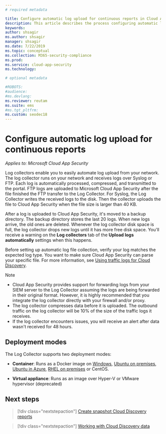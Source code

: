 ```yaml
---
# required metadata

title: Configure automatic log upload for continuous reports in Cloud App Security
description: This article describes the process configuring automatic log upload for continuous reports in Cloud App Security.
keywords:
author: shsagir
ms.author: shsagir
manager: shsagir
ms.date: 7/22/2019
ms.topic: conceptual
ms.collection: M365-security-compliance
ms.prod:
ms.service: cloud-app-security
ms.technology:

# optional metadata

#ROBOTS:
#audience:
#ms.devlang:
ms.reviewer: reutam
ms.suite: ems
#ms.tgt_pltfrm:
ms.custom: seodec18
---
```

# Configure automatic log upload for continuous reports

*Applies to: Microsoft Cloud App Security*

Log collectors enable you to easily automate log upload from your network. The log collector runs on your network and receives logs over Syslog or FTP. Each log is automatically processed, compressed, and transmitted to the portal. FTP logs are uploaded to Microsoft Cloud App Security after the file finished the FTP transfer to the Log Collector. For Syslog, the Log Collector writes the received logs to the disk. Then the collector uploads the file to Cloud App Security when the file size is larger than 40 KB.

After a log is uploaded to Cloud App Security, it's moved to a backup directory. The backup directory stores the last 20 logs. When new logs arrive, the old ones are deleted. Whenever the log collector disk space is full, the log collector drops new logs until it has more free disk space. You'll receive a warning on the **Log collectors** tab of the **Upload logs automatically** settings when this happens.

Before setting up automatic log file collection, verify your log matches the expected log type. You want to make sure Cloud App Security can parse your specific file. For more information, see [Using traffic logs for Cloud Discovery](create-snapshot-cloud-discovery-reports.md#log-format).

> [!NOTE]
>
> * Cloud App Security provides support for forwarding logs from your SIEM server to the Log Collector assuming the logs are being forwarded in their original format. However, it is highly recommended that you integrate the log collector directly with your firewall and/or proxy.
> * The log collector compresses data before it is uploaded. The outbound traffic on the log collector will be 10% of the size of the traffic logs it receives.
> * If the log collector encounters issues, you will receive an alert after data wasn't received for 48 hours.

## Deployment modes

The Log Collector supports two deployment modes:

* **Container**: Runs as a Docker image on [Windows](discovery-docker-windows.md), [Ubuntu on premises](discovery-docker-ubuntu.md), [Ubuntu in Azure](discovery-docker-ubuntu-azure.md), [RHEL on premises](discovery-docker-ubuntu.md) or CentOS.

* **Virtual appliance**:  Runs as an image over Hyper-V or VMware hypervisor (deprecated)

## Next steps

> [!div class="nextstepaction"]
> [Create snapshot Cloud Discovery reports](create-snapshot-cloud-discovery-reports.md)

> [!div class="nextstepaction"]
> [Working with Cloud Discovery data](working-with-cloud-discovery-data.md)
